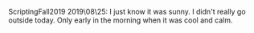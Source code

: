 ScriptingFall2019
2019\08\25: I just know it was sunny. I didn't really go outside today. Only early in the morning when it was cool and calm.